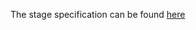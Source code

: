 The stage specification can be found [here](https://hyperskill.org/projects/33/stages/179/implement)